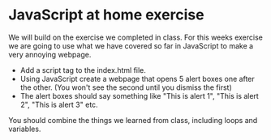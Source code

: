 # JavaScript at home exercise

We will build on the exercise we completed in class. For this weeks exercise we are going to use what we have covered so far in JavaScript to make a very annoying webpage.

* Add a script tag to the index.html file.
* Using JavaScript create a webpage that opens 5 alert boxes one after the other. (You won't see the second until you dismiss the first)
* The alert boxes should say something like "This is alert 1", "This is alert 2", "This is alert 3" etc.

You should combine the things we learned from class, including loops and variables.


